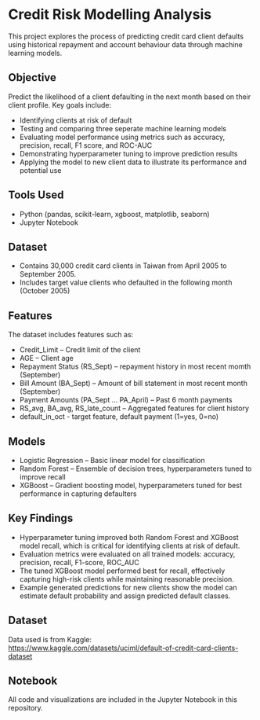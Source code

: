 # Credit Risk Modelling Analysis
This project explores the process of predicting credit card client defaults using historical repayment and account behaviour data through machine learning models.

## Objective
Predict the likelihood of a client defaulting in the next month based on their client profile. Key goals include:
- Identifying clients at risk of default
- Testing and comparing three seperate machine learning models
- Evaluating model performance using metrics such as accuracy, precision, recall, F1 score, and ROC-AUC
- Demonstrating hyperparameter tuning to improve prediction results
- Applying the model to new client data to illustrate its performance and potential use

## Tools Used
- Python (pandas, scikit-learn, xgboost, matplotlib, seaborn)
- Jupyter Notebook

## Dataset
- Contains 30,000 credit card clients in Taiwan from April 2005 to September 2005.
- Includes target value clients who defaulted in the following month (October 2005)

## Features
The dataset includes features such as:
- Credit_Limit – Credit limit of the client
- AGE – Client age
- Repayment Status (RS_Sept) –  repayment history in most recent momth (September)
- Bill Amount (BA_Sept) – Amount of bill statement in most recent month (September)
- Payment Amounts (PA_Sept … PA_April) – Past 6 month payments
- RS_avg, BA_avg, RS_late_count – Aggregated features for client history
- default_in_oct - target feature, default payment (1=yes, 0=no)

## Models
- Logistic Regression – Basic linear model for classification
- Random Forest – Ensemble of decision trees, hyperparameters tuned to improve recall
- XGBoost – Gradient boosting model, hyperparameters tuned for best performance in capturing defaulters

## Key Findings
- Hyperparameter tuning improved both Random Forest and XGBoost model recall, which is critical for identifying clients at risk of default.
- Evaluation metrics were evaluated on all trained models: accuracy, precision, recall, F1-score, ROC_AUC
- The tuned XGBoost model performed best for recall, effectively capturing high-risk clients while maintaining reasonable precision.
- Example generated predictions for new clients show the model can estimate default probability and assign predicted default classes.

## Dataset
Data used is from Kaggle:  
https://www.kaggle.com/datasets/uciml/default-of-credit-card-clients-dataset

## Notebook
All code and visualizations are included in the Jupyter Notebook in this repository.
